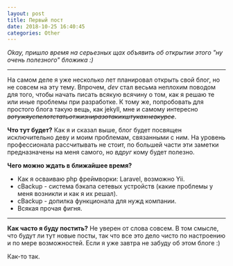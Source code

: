 ```yaml
---
layout: post
title: Первый пост
date: 2018-10-25 16:40:45
categories: Other
---
```


*Okay, пришло время на серьезных щах объявить об открытии этого "ну очень полезного" бложика :)*

___

На самом деле я уже несколько лет планировал открыть свой блог, но не совсем на эту тему. Впрочем, *dev* стал весьма неплохим поводом для того, чтобы начать писать всякую всячину о том, как я решаю те или иные проблемы при разработке. К тому же, попробовать для простого блога такую вещь, как jekyll, мне и самому интересно *~~вотужяуспелотстатьотжизниразотакихштукахневкурсе~~*.

**Что тут будет?** Как я и сказал выше, блог будет посвящен исключительно деву и моим проблемам, связанными с ним. На уровень профессионала рассчитывать не стоит, по большей части эти заметки предназначены на меня самого, но *вдруг* кому будет полезно.

**Чего можно ждать в ближайшее время?**
  + Как я осваиваю php фреймворки: Laravel, возможно Yii.
  + cBackup - система бэкапа сетевых устройств (какие проблемы у меня возникли и как я их решал).
  + cBackup - допилка функционала для нужд компании.
  + Всякая прочая фигня.

___

**Как часто я буду постить?** Не уверен от слова совсем. В том смысле, что будут ли тут новые посты, так что все это дело чисто по настроению и по мере возможностей. Если я уже завтра не забуду об этом блоге :)

Как-то так.
